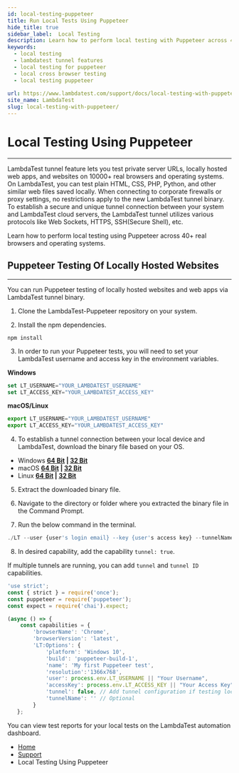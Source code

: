```yaml
---
id: local-testing-puppeteer
title: Run Local Tests Using Puppeteer
hide_title: true
sidebar_label:  Local Testing
description: Learn how to perform local testing with Puppeteer across 40+ browser versions on the LambdaTest platform.
keywords:
  - local testing
  - lambdatest tunnel features
  - local testing for puppeteer
  - local cross browser testing
  - local testing puppeteer
  
url: https://www.lambdatest.com/support/docs/local-testing-with-puppeteer/
site_name: LambdaTest
slug: local-testing-with-puppeteer/
---
```

<script type="application/ld+json"
      dangerouslySetInnerHTML={{ __html: JSON.stringify({
       "@context": "https://schema.org",
        "@type": "BreadcrumbList",
        "itemListElement": [{
          "@type": "ListItem",
          "position": 1,
          "name": "LambdaTest",
          "item": "https://www.lambdatest.com"
        },{
          "@type": "ListItem",
          "position": 2,
          "name": "Support",
          "item": "https://www.lambdatest.com/support/docs/"
        },{
          "@type": "ListItem",
          "position": 3,
          "name": "Local Testing Using Puppeteer",
          "item": "https://www.lambdatest.com/support/docs/local-testing-using-playwright/"
        }]
      })
    }}
></script>

# Local Testing Using Puppeteer
* * *

LambdaTest tunnel feature lets you test private server URLs, locally hosted web apps, and websites on 10000+ real browsers and operating systems. On LambdaTest, you can test plain HTML, CSS, PHP, Python, and other similar web files saved locally. When connecting to corporate firewalls or proxy settings, no restrictions apply to the new LambdaTest tunnel binary. To establish a secure and unique tunnel connection between your system and LambdaTest cloud servers, the LambdaTest tunnel utilizes various protocols like Web Sockets, HTTPS, SSH(Secure Shell), etc.

Learn how to perform local testing using Puppeteer across 40+ real browsers and operating systems.

## Puppeteer Testing Of Locally Hosted Websites
***

You can run Puppeteer testing of locally hosted websites and web apps via LambdaTest tunnel binary.

1. Clone the LambdaTest-Puppeteer repository on your system.

2. Install the npm dependencies.

```
npm install
```

3. In order to run your Puppeteer tests, you will need to set your LambdaTest username and access key in the environment variables.

**Windows**

```js
set LT_USERNAME="YOUR_LAMBDATEST_USERNAME"
set LT_ACCESS_KEY="YOUR_LAMBDATEST_ACCESS_KEY"
```

**macOS/Linux**

```js
export LT_USERNAME="YOUR_LAMBDATEST_USERNAME"
export LT_ACCESS_KEY="YOUR_LAMBDATEST_ACCESS_KEY"
```

4. To establish a tunnel connection between your local device and LambdaTest, download the binary file based on your OS.

- Windows **[64 Bit](https://downloads.lambdatest.com/tunnel/v3/windows/64bit/LT_Windows.zip) | [32 Bit](https://downloads.lambdatest.com/tunnel/v3/windows/32bit/LT_Windows.zip)**
- macOS **[64 Bit](https://downloads.lambdatest.com/tunnel/v3/mac/64bit/LT_Mac.zip) | [32 Bit](https://downloads.lambdatest.com/tunnel/v3/mac/32bit/LT_Mac.zip)**
- Linux **[64 Bit](https://downloads.lambdatest.com/tunnel/v3/linux/64bit/LT_Linux.zip) | [32 Bit](https://downloads.lambdatest.com/tunnel/v3/linux/32bit/LT_Linux.zip)**

5. Extract the downloaded binary file.

6. Navigate to the directory or folder where you extracted the binary file in the Command Prompt.

7. Run the below command in the terminal.

```js
./LT --user {user's login email} --key {user's access key} --tunnelName {user's tunnel name}
```

8. In desired capability, add the capability `tunnel: true`.

If multiple tunnels are running, you can add `tunnel` and `tunnel ID` capabilities.

```js
'use strict';
const { strict } = require('once');
const puppeteer = require('puppeteer');
const expect = require('chai').expect;

(async () => {    
    const capabilities = {
        'browserName': 'Chrome',
        'browserVersion': 'latest',
        'LT:Options': {
            'platform': 'Windows 10',
            'build': 'puppeteer-build-1',
            'name': 'My first Puppeteer test',
            'resolution':'1366x768',
            'user': process.env.LT_USERNAME || "Your Username",
            'accessKey': process.env.LT_ACCESS_KEY || "Your Access Key",
            'tunnel': false, // Add tunnel configuration if testing locally hosted webpage
            'tunnelName': '' // Optional
        }
   };
   ```

You can view test reports for your local tests on the LambdaTest automation dashboard.

 

<nav aria-label="breadcrumbs">
  <ul className="breadcrumbs">
    <li className="breadcrumbs__item">
      <a className="breadcrumbs__link" href="https://www.lambdatest.com">
        Home
      </a>
    </li>
    <li className="breadcrumbs__item">
      <a className="breadcrumbs__link" target="_self" href="https://www.lambdatest.com/support/docs/">
        Support
      </a>
    </li>
    <li className="breadcrumbs__item breadcrumbs__item--active">
      <span className="breadcrumbs__link">
        Local Testing Using Puppeteer
      </span>
    </li>
  </ul>
</nav>

